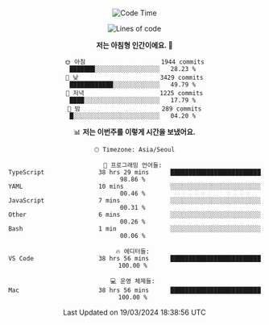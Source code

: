 <div align="center">

<br />

 <!--START_SECTION:waka-->
![Code Time](http://img.shields.io/badge/Code%20Time-2%2C276%20hrs%2058%20mins-blue)

![Lines of code](https://img.shields.io/badge/%EC%A0%80%EB%8A%94%20%EC%97%AC%ED%83%9C%EA%B9%8C%EC%A7%80%20-3.8%20million%20%EC%A4%84%EC%9D%98%20%EC%BD%94%EB%93%9C%EB%A5%BC%20%EC%9E%91%EC%84%B1%ED%96%88%EC%96%B4%EC%9A%94.-blue)

**저는 아침형 인간이에요. 🐤** 

```text
🌞 아침                     1944 commits        ███████░░░░░░░░░░░░░░░░░░   28.23 % 
🌆 낮　                     3429 commits        ████████████░░░░░░░░░░░░░   49.79 % 
🌃 저녁                     1225 commits        ████░░░░░░░░░░░░░░░░░░░░░   17.79 % 
🌙 밤　                     289 commits         █░░░░░░░░░░░░░░░░░░░░░░░░   04.20 % 
```


📊 **저는 이번주를 이렇게 시간을 보냈어요.** 

```text
🕑︎ Timezone: Asia/Seoul

💬 프로그래밍 언어들: 
TypeScript               38 hrs 29 mins      █████████████████████████   98.86 % 
YAML                     10 mins             ░░░░░░░░░░░░░░░░░░░░░░░░░   00.46 % 
JavaScript               7 mins              ░░░░░░░░░░░░░░░░░░░░░░░░░   00.31 % 
Other                    6 mins              ░░░░░░░░░░░░░░░░░░░░░░░░░   00.26 % 
Bash                     1 min               ░░░░░░░░░░░░░░░░░░░░░░░░░   00.06 % 

🔥 에디터들: 
VS Code                  38 hrs 56 mins      █████████████████████████   100.00 % 

💻 운영 체제들: 
Mac                      38 hrs 56 mins      █████████████████████████   100.00 % 
```


 Last Updated on 19/03/2024 18:38:56 UTC
<!--END_SECTION:waka-->

</div>
